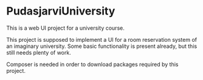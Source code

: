 # PudasjarviUniversity

This is a web UI project for a university course.

This project is supposed to implement a UI for a room reservation system of an imaginary university. Some basic functionality is present already, but this still needs plenty of work.

Composer is needed in order to download packages required by this project.
